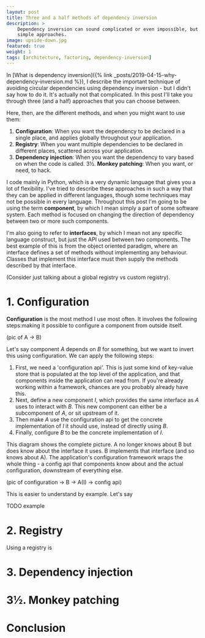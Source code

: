 ```yaml
---
layout: post
title: Three and a half methods of dependency inversion 
description: >
    Dependency inversion can sound complicated or even impossible, but there are just a few
    simple approaches. 
image: upside-down.jpg
featured: true
weight: 1
tags: [architecture, factoring, dependency-inversion]
---
```

In [What is dependency inversion]({% link _posts/2019-04-15-why-dependency-inversion.md %}), I describe the important
technique of avoiding circular dependencies using dependency inversion - but I didn't say how to do it. It's actually
not that complicated. In this post I'll take you through three (and a half) approaches that you can choose between.

Here, then, are the different methods, and when you might want to use them:

1. **Configuration**: When you want the dependency to be declared in a single place, and applies globally throughout
   your application.
2. **Registry**: When you want multiple dependencies to be declared in different places, scattered across your application.
3. **Dependency injection**: When you want the dependency to vary based on when the code is called.
3½. **Monkey patching**: When you want, or need, to hack.

I code mainly in Python, which is a very dynamic language that gives you a lot of flexibility. I've tried to describe
these approaches in such a way that they can be applied in different languages, though some techniques may not be
possible in every language. Throughout this post I'm going to be using the term **component**, by which I mean simply
a part of some software system. Each method is focused on changing the direction of dependency between two or more
such components.

I'm also going to refer to **interfaces**, by which I mean not any specific language construct, but just the API used
between two components. The best example of this is from the object oriented paradigm, where an interface
defines a set of methods without implementing any behaviour. Classes that implement this interface must then supply
the methods described by that interface.

(Consider just talking about a global registry vs custom registry).

# 1. Configuration

**Configuration** is the most method I use most often. It involves the following steps:making it possible to configure a component from
  outside itself.

(pic of A -> B)

Let's say component *A* depends on *B* for something, but we want to invert this using configuration. We can apply
the following steps:

1. First, we need a 'configuration api'. This is just some kind of key-value store that is populated at the top level
of the application, and that components inside the application can read from. If you're already working within a
framework, chances are you probably already have this.
2. Next, define a new component *I*, which provides the same interface as *A* uses to interact with *B*. This new component
 can either be a subcomponent of *A*, or sit upstream of it.
3. Then make *A* use the configuration api to get the concrete implementation of *I* it should use,
instead of directly using *B*.
4. Finally, configure *B* to be the concrete implementation of *I*.
 
This diagram shows the complete picture. A no longer knows about B but does know about the interface it uses. B implements
that interface (and so knows about A). The application's configuration framework wraps the whole thing - a config api
that components know about and the actual configuration, downstream of everything else.

(pic of configuration -> B -> A(I) -> config api) 
 
This is easier to understand by example. Let's say 
 
 TODO example

# 2. Registry

Using a registry is 

# 3. Dependency injection

# 3½. Monkey patching

# Conclusion 

